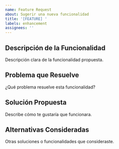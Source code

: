 ```yaml
---
name: Feature Request
about: Sugerir una nueva funcionalidad
title: '[FEATURE] '
labels: enhancement
assignees: ''
---
```


## Descripción de la Funcionalidad
Descripción clara de la funcionalidad propuesta.

## Problema que Resuelve
¿Qué problema resuelve esta funcionalidad?

## Solución Propuesta
Describe cómo te gustaría que funcionara.

## Alternativas Consideradas
Otras soluciones o funcionalidades que consideraste.
